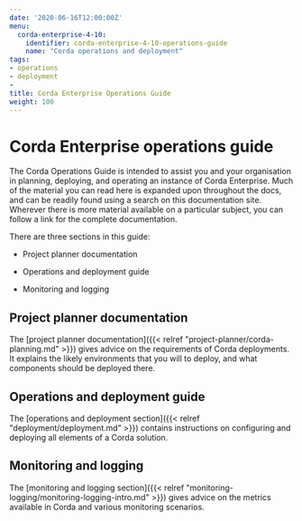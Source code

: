 ```yaml
---
date: '2020-06-16T12:00:00Z'
menu:
  corda-enterprise-4-10:
    identifier: corda-enterprise-4-10-operations-guide
    name: "Corda operations and deployment"
tags:
- operations
- deployment
-
title: Corda Enterprise Operations Guide
weight: 100
---
```


# Corda Enterprise operations guide

The Corda Operations Guide is intended to assist you and your organisation in planning, deploying, and operating an
instance of Corda Enterprise. Much of the material you can read here is expanded upon throughout the docs, and can be
readily found using a search on this documentation site. Wherever there is more material available on a particular
subject, you can follow a link for the complete documentation.

There are three sections in this guide:

- Project planner documentation

- Operations and deployment guide

- Monitoring and logging

## Project planner documentation

The [project planner documentation]({{< relref "project-planner/corda-planning.md" >}}) gives advice on the requirements of Corda deployments. It explains the likely environments
that you will to deploy, and what components should be deployed there.

## Operations and deployment guide

The [operations and deployment section]({{< relref "deployment/deployment.md" >}}) contains instructions on configuring and deploying all elements of a Corda solution.

## Monitoring and logging

The [monitoring and logging section]({{< relref "monitoring-logging/monitoring-logging-intro.md" >}}) gives advice on the metrics available in Corda and various monitoring scenarios.
